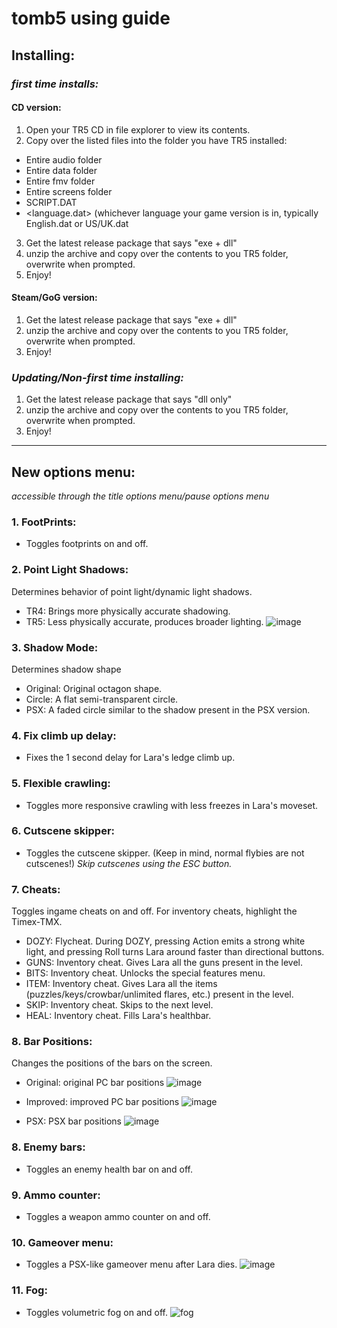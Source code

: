 # tomb5 using guide

## Installing:

### *first time installs:*
#### CD version:
1. Open your TR5 CD in file explorer to view its contents.
2. Copy over the listed files into the folder you have TR5 installed:
- Entire audio folder
- Entire data folder
- Entire fmv folder
- Entire screens folder
- SCRIPT.DAT
- <language.dat> (whichever language your game version is in, typically English.dat or US/UK.dat
3. Get the latest release package that says "exe + dll"
4. unzip the archive and copy over the contents to you TR5 folder, overwrite when prompted.
5. Enjoy!

#### Steam/GoG version:
1. Get the latest release package that says "exe + dll"
2. unzip the archive and copy over the contents to you TR5 folder, overwrite when prompted.
3. Enjoy!


### *Updating/Non-first time installing:*
1. Get the latest release package that says "dll only"
2. unzip the archive and copy over the contents to you TR5 folder, overwrite when prompted.
3. Enjoy!
------------------------

## New options menu:
*accessible through the title options menu/pause options menu*


### 1. FootPrints:
- Toggles footprints on and off.

### 2. Point Light Shadows:
Determines behavior of point light/dynamic light shadows.

- TR4: Brings more physically accurate shadowing.
- TR5: Less physically accurate, produces broader lighting.
![image](https://user-images.githubusercontent.com/38836940/146661985-c9b02088-c853-4c46-85d4-6f430611eb8d.png)

### 3. Shadow Mode:
Determines shadow shape
- Original: Original octagon shape.
- Circle: A flat semi-transparent circle.
- PSX: A faded circle similar to the shadow present in the PSX version.

### 4. Fix climb up delay:
- Fixes the 1 second delay for Lara's ledge climb up.

### 5. Flexible crawling:
- Toggles more responsive crawling with less freezes in Lara's moveset.

### 6. Cutscene skipper:
- Toggles the cutscene skipper. (Keep in mind, normal flybies are not cutscenes!)
*Skip cutscenes using the ESC button.*

### 7. Cheats:
Toggles ingame cheats on and off.
For inventory cheats, highlight the Timex-TMX.

- DOZY: Flycheat. During DOZY, pressing Action emits a strong white light, and pressing Roll turns Lara around faster than directional buttons.
- GUNS: Inventory cheat. Gives Lara all the guns present in the level.
- BITS: Inventory cheat. Unlocks the special features menu.
- ITEM: Inventory cheat. Gives Lara all the items (puzzles/keys/crowbar/unlimited flares, etc.) present in the level.
- SKIP: Inventory cheat. Skips to the next level.
- HEAL: Inventory cheat. Fills Lara's healthbar.

### 8. Bar Positions:
Changes the positions of the bars on the screen.

- Original: original PC bar positions
![image](https://user-images.githubusercontent.com/38836940/146662315-f76eb6ba-9722-49c9-a5e6-9b4d015c9a75.png)

- Improved: improved PC bar positions
![image](https://user-images.githubusercontent.com/38836940/146662319-7af60ea0-8e03-4d96-8dc8-32beca624194.png)

- PSX: PSX bar positions
![image](https://user-images.githubusercontent.com/38836940/146662338-a02b2d65-b7f5-4a99-a23a-4772208bc900.png)

### 8. Enemy bars:
- Toggles an enemy health bar on and off.

### 9. Ammo counter:
- Toggles a weapon ammo counter on and off.

### 10. Gameover menu:
- Toggles a PSX-like gameover menu after Lara dies.
![image](https://user-images.githubusercontent.com/38836940/146662422-d20882ed-2276-4ebb-99d6-4c6c3d25477f.png)

### 11. Fog:
- Toggles volumetric fog on and off.
![fog](https://user-images.githubusercontent.com/38836940/146662639-09301530-241d-4ffa-88e5-31d6f02a2656.png)
